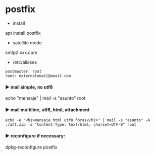 
# postfix

- install

apt install postfix

- satellite mode

smtp2.xxx.com

- /etc/aliases
```
postmaster: root
root: externalemail@email.com
```

#### ► mail simple, no utf8
echo "mensaje" | mail -s "asunto" root

#### ► mail multiline, utf8, html, attachment
```
echo -e "<h1>mensaje html utf8 ñóras</h1>" | mail -s "asunto" -A ./att.zip -a "Content-Type: text/html; charset=UTF-8" root
```

#### ► reconfigure if necessary:
dpkg-reconfigure postfix
